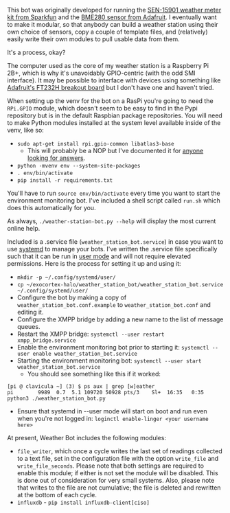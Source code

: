 
This bot was originally developed for running the [SEN-15901 weather meter kit from Sparkfun](https://www.sparkfun.com/products/15901) and the [BME280 sensor from Adafruit](https://www.adafruit.com/product/2652).  I eventually want to make it modular, so that anybody can build a weather station using their own choice of sensors, copy a couple of template files, and (relatively) easily write their own modules to pull usable data from them.

It's a process, okay?

The computer used as the core of my weather station is a Raspberry Pi 2B+, which is why it's unavoidably GPIO-centric (with the odd SMI interface).  It may be possible to interface with devices using something like [Adafruit's FT232H breakout board](https://www.adafruit.com/product/2264) but I don't have one and haven't tried.

When setting up the venv for the bot on a RasPi you're going to need the `RPi.GPIO` module, which doesn't seem to be easy to find in the Pypi repository but is in the default Raspbian package repositories.  You will need to make Python modules installed at the system level available inside of the venv, like so:

* `sudo apt-get install rpi.gpio-common libatlas3-base`
    * This will probably be a NOP but I've documented it for [anyone looking for answers](https://xkcd.com/979/).
* `python -mvenv env --system-site-packages`
* `. env/bin/activate`
* `pip install -r requirements.txt`

You'll have to run `source env/bin/activate` every time you want to start the environment monitoring bot.  I've included a shell script called `run.sh` which does this automatically for you.

As always, `./weather-station-bot.py --help` will display the most current online help.

Included is a .service file (`weather_station_bot.service`) in case you want to use [systemd](https://www.freedesktop.org/wiki/Software/systemd/) to manage your bots.  I've written the .service file specifically such that it can be run in [user mode](https://wiki.archlinux.org/index.php/Systemd/User) and will not require elevated permissions.  Here is the process for setting it up and using it:

* `mkdir -p ~/.config/systemd/user/`
* `cp ~/exocortex-halo/weather_station_bot/weather_station_bot.service ~/.config/systemd/user/`
* Configure the bot by making a copy of `weather_station_bot.conf.example` to `weather_station_bot.conf` and editing it.
* Configure the XMPP bridge by adding a new name to the list of message queues.
* Restart the XMPP bridge: `systemctl --user restart xmpp_bridge.service`
* Enable the environment monitoring bot prior to starting it: `systemctl --user enable weather_station_bot.service`
* Starting the environment monitoring bot: `systemctl --user start weather_station_bot.service`
  * You should see something like this if it worked:
```
[pi @ clavicula ~] (3) $ ps aux | grep [w]eather
pi        9989  0.7  5.1 109720 50928 pts/3    Sl+  16:35   0:35 python3 ./weather_station_bot.py
```
* Ensure that systemd in --user mode will start on boot and run even when you're not logged in: `loginctl enable-linger <your username here>`

At present, Weather Bot includes the following modules:
* `file_writer`, which once a cycle writes the last set of readings collected to a text file, set in the configuration file with the option `write_file` and `write_file_seconds`.  Please note that both settings are required to enable this module; if either is not set the module will be disabled.  This is done out of consideration for very small systems.  Also, please note that writes to the file are not cumulative; the file is deleted and rewritten at the bottom of each cycle.
* `influxdb` - `pip install influxdb-client[ciso]`

